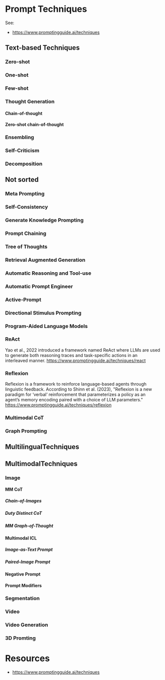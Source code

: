 # Prompt Techniques

See:
- https://www.promptingguide.ai/techniques

## Text-based Techniques
<!-- https://trigaten.github.io/Prompt_Survey_Site/ -->


### Zero-shot

### One-shot

### Few-shot

### Thought Generation

#### Chain-of-thought

#### Zero-shot chain-of-thought

### Ensembling

### Self-Criticism

### Decomposition

## Not sorted

### Meta Prompting

### Self-Consistency

### Generate Knowledge Prompting

### Prompt Chaining

### Tree of Thoughts

### Retrieval Augmented Generation

### Automatic Reasoning and Tool-use

### Automatic Prompt Engineer

### Active-Prompt

### Directional Stimulus Prompting

### Program-Aided Language Models

### ReAct
Yao et al., 2022 introduced a framework named ReAct where LLMs are used to generate both reasoning traces and task-specific actions in an interleaved manner.
https://www.promptingguide.ai/techniques/react

### Reflexion
Reflexion is a framework to reinforce language-based agents through linguistic feedback. According to Shinn et al. (2023), "Reflexion is a new paradigm for ‘verbal‘ reinforcement that parameterizes a policy as an agent’s memory encoding paired with a choice of LLM parameters."
https://www.promptingguide.ai/techniques/reflexion

### Multimodal CoT

### Graph Prompting

## MultilingualTechniques

## MultimodalTechniques

### Image

#### MM CoT

##### Chain-of-Images

##### Duty Distinct CoT

##### MM Graph-of-Thought

#### Multimodal ICL

##### Image-as-Text Prompt

##### Paired-Image Prompt

#### Negative Prompt

#### Prompt Modifiers

### Segmentation

### Video

### Video Generation

### 3D Promting

# Resources
- https://www.promptingguide.ai/techniques